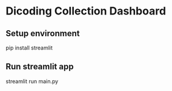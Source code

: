 # Dicoding Collection Dashboard

## Setup environment
pip install streamlit

## Run streamlit app
streamlit run main.py


